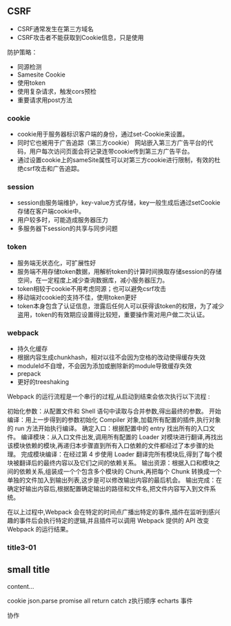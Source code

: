 ## CSRF
- CSRF通常发生在第三方域名
- CSRF攻击者不能获取到Cookie信息，只是使用

防护策略：
- 同源检测
- Samesite Cookie
- 使用token
- 使用复杂请求，触发cors预检
- 重要请求用post方法

### cookie
- cookie用于服务器标识客户端的身份，通过set-Cookie来设置。  
- 同时它也被用于广告追踪（第三方cookie） 网站嵌入第三方广告平台的代码，用户每次访问页面会将记录连带cookie传到第三方广告平台。  
- 通过设置cookie上的sameSite属性可以对第三方cookie进行限制，有效的杜绝csrf攻击和广告追踪。

### session
- session由服务端维护，key-value方式存储，key一般生成后通过setCookie存储在客户端cookie中。
- 用户较多时，可能造成服务器压力
- 多服务器下session的共享与同步问题

### token
- 服务端无状态化，可扩展性好
- 服务端不用存储token数据，用解析token的计算时间换取存储session的存储空间，在一定程度上减少查询数据库，减小服务器压力。
- token相较于cookie不用考虑同源；也可以避免csrf攻击
- 移动端对cookie的支持不佳，使用token更好
- token本身包含了认证信息，泄露后任何人可以获得该token的权限，为了减少盗用，token的有效期应设置得比较短，重要操作需对用户做二次认证。

### webpack
- 持久化缓存
- 根据内容生成chunkhash，相对以往不会因为空格的改动使得缓存失效
- moduleId不自增，不会因为添加或删除新的module导致缓存失效
- prepack
- 更好的treeshaking


Webpack 的运行流程是一个串行的过程,从启动到结束会依次执行以下流程 :

初始化参数：从配置文件和 Shell 语句中读取与合并参数,得出最终的参数。
开始编译：用上一步得到的参数初始化 Compiler 对象,加载所有配置的插件,执行对象的 run 方法开始执行编译。
确定入口：根据配置中的 entry 找出所有的入口文件。
编译模块：从入口文件出发,调用所有配置的 Loader 对模块进行翻译,再找出该模块依赖的模块,再递归本步骤直到所有入口依赖的文件都经过了本步骤的处理。
完成模块编译：在经过第 4 步使用 Loader 翻译完所有模块后,得到了每个模块被翻译后的最终内容以及它们之间的依赖关系。
输出资源：根据入口和模块之间的依赖关系,组装成一个个包含多个模块的 Chunk,再把每个 Chunk 转换成一个单独的文件加入到输出列表,这步是可以修改输出内容的最后机会。
输出完成：在确定好输出内容后,根据配置确定输出的路径和文件名,把文件内容写入到文件系统。

在以上过程中,Webpack 会在特定的时间点广播出特定的事件,插件在监听到感兴趣的事件后会执行特定的逻辑,并且插件可以调用 Webpack 提供的 API 改变 Webpack 的运行结果。


### title3-01

## small title
content...



cookie
json.parse
promise all return
catch z执行顺序
echarts 事件


协作

